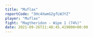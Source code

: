 ```yaml
---
title: "Muflax"
reportCode: "3Hc4XwmG2gfLWJYZ"
player: "Muflax"
fight: "Magtheridon - Wipe 1 (74%)"
date: 2021-09-26T21:48:45.419000+00:00
---
```

